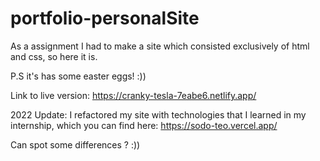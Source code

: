 # portfolio-personalSite
As a assignment I had to make a site which consisted exclusively of html and css, so here it is.

P.S it's has some easter eggs! :))

Link to live version: https://cranky-tesla-7eabe6.netlify.app/

2022 Update: I refactored my site with technologies that I learned in my internship, which you can find here: https://sodo-teo.vercel.app/ 

Can spot some differences ? :))
